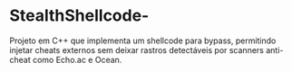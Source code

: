 # StealthShellcode-
Projeto em C++ que implementa um shellcode para bypass, permitindo injetar cheats externos sem deixar rastros detectáveis por scanners anti-cheat como Echo.ac e Ocean.
